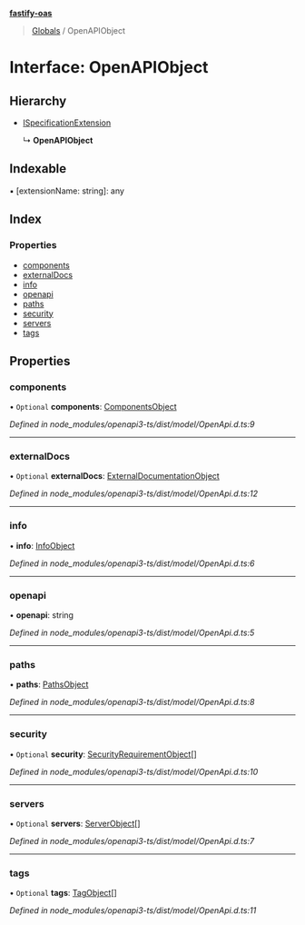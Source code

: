 **[fastify-oas](../README.md)**

> [Globals](../README.md) / OpenAPIObject

# Interface: OpenAPIObject

## Hierarchy

- [ISpecificationExtension](ispecificationextension.md)

  ↳ **OpenAPIObject**

## Indexable

▪ [extensionName: string]: any

## Index

### Properties

- [components](openapiobject.md#components)
- [externalDocs](openapiobject.md#externaldocs)
- [info](openapiobject.md#info)
- [openapi](openapiobject.md#openapi)
- [paths](openapiobject.md#paths)
- [security](openapiobject.md#security)
- [servers](openapiobject.md#servers)
- [tags](openapiobject.md#tags)

## Properties

### components

• `Optional` **components**: [ComponentsObject](componentsobject.md)

_Defined in node_modules/openapi3-ts/dist/model/OpenApi.d.ts:9_

---

### externalDocs

• `Optional` **externalDocs**: [ExternalDocumentationObject](externaldocumentationobject.md)

_Defined in node_modules/openapi3-ts/dist/model/OpenApi.d.ts:12_

---

### info

• **info**: [InfoObject](infoobject.md)

_Defined in node_modules/openapi3-ts/dist/model/OpenApi.d.ts:6_

---

### openapi

• **openapi**: string

_Defined in node_modules/openapi3-ts/dist/model/OpenApi.d.ts:5_

---

### paths

• **paths**: [PathsObject](pathsobject.md)

_Defined in node_modules/openapi3-ts/dist/model/OpenApi.d.ts:8_

---

### security

• `Optional` **security**: [SecurityRequirementObject](securityrequirementobject.md)[]

_Defined in node_modules/openapi3-ts/dist/model/OpenApi.d.ts:10_

---

### servers

• `Optional` **servers**: [ServerObject](serverobject.md)[]

_Defined in node_modules/openapi3-ts/dist/model/OpenApi.d.ts:7_

---

### tags

• `Optional` **tags**: [TagObject](tagobject.md)[]

_Defined in node_modules/openapi3-ts/dist/model/OpenApi.d.ts:11_
